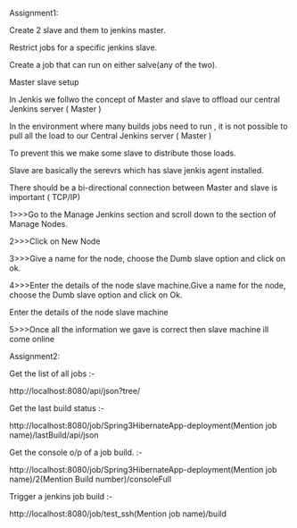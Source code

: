 Assignment1:

Create 2 slave and them to jenkins master.

Restrict jobs for a specific jenkins slave.

Create a job that can run on either salve(any of the two).



Master slave setup

In Jenkis we follwo the concept of Master and slave to offload our central Jenkins server ( Master )

In the environment where many builds jobs need to run , it is not possible to pull all the load to our Central Jenkins server ( Master )

To prevent this we make some slave to distribute those loads.

Slave are basically the serevrs which has slave jenkis agent installed.

There should be a bi-directional connection between Master and slave is important ( TCP/IP)

1&gt;&gt;&gt;Go to the Manage Jenkins section and scroll down to the section of Manage Nodes.

2&gt;&gt;&gt;Click on New Node

3&gt;&gt;&gt;Give a name for the node, choose the Dumb slave option and click on ok.

4&gt;&gt;&gt;Enter the details of the node slave machine.Give a name for the node, choose the Dumb slave option and click on Ok.

   Enter the details of the node slave machine

5&gt;&gt;&gt;Once all the information we gave is correct then slave machine ill come online



Assignment2:

Get the list of all jobs :-

http://localhost:8080/api/json?tree/

Get the last build status :-

http://localhost:8080/job/Spring3HibernateApp-deployment(Mention job name)/lastBuild/api/json

Get the console o/p of a job build. :-

http://localhost:8080/job/Spring3HibernateApp-deployment(Mention job name)/2(Mention Build number)/consoleFull

Trigger a jenkins job build :-

http://localhost:8080/job/test\_ssh(Mention job name)/build
